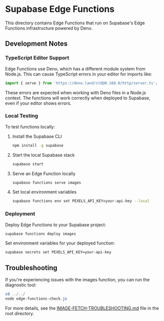 # Supabase Edge Functions

This directory contains Edge Functions that run on Supabase's Edge Functions infrastructure powered by Deno.

## Development Notes

### TypeScript Editor Support

Edge Functions use Deno, which has a different module system from Node.js. This can cause TypeScript errors in your editor for imports like:

```typescript
import { serve } from 'https://deno.land/std@0.168.0/http/server.ts';
```

These errors are expected when working with Deno files in a Node.js context. The functions will work correctly when deployed to Supabase, even if your editor shows errors.

### Local Testing

To test functions locally:

1. Install the Supabase CLI

   ```bash
   npm install -g supabase
   ```

2. Start the local Supabase stack

   ```bash
   supabase start
   ```

3. Serve an Edge Function locally

   ```bash
   supabase functions serve images
   ```

4. Set local environment variables

   ```bash
   supabase functions env set PEXELS_API_KEY=your-api-key --local
   ```

### Deployment

Deploy Edge Functions to your Supabase project:

```bash
supabase functions deploy images
```

Set environment variables for your deployed function:

```bash
supabase secrets set PEXELS_API_KEY=your-api-key
```

## Troubleshooting

If you're experiencing issues with the images function, you can run the diagnostic tool:

```powershell
cd ../../
node edge-functions-check.js
```

For more details, see the [IMAGE-FETCH-TROUBLESHOOTING.md](../../IMAGE-FETCH-TROUBLESHOOTING.md) file in the root directory.
